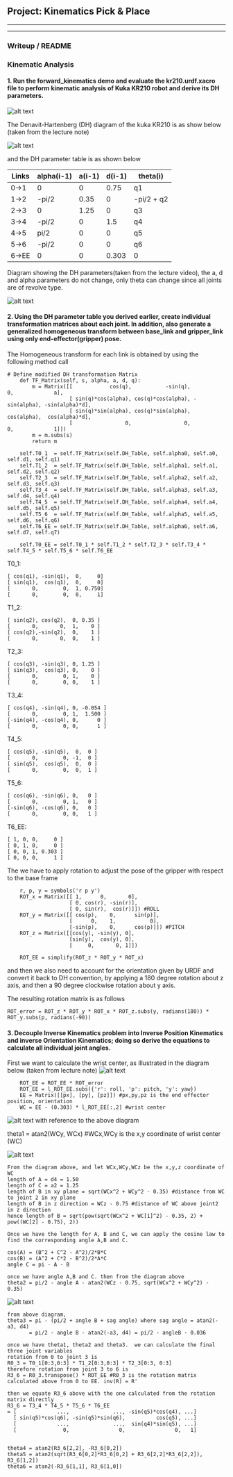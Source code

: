 ## Project: Kinematics Pick & Place
--- 
[//]: # (Image References)

[image1]: ./misc_images/misc1.png
[image2]: ./misc_images/misc3.png
[image3]: ./misc_images/misc2.png
[image4]: ./misc_images/kinematics.png
[image5]: ./misc_images/kinematics2.png
[image6]: ./misc_images/wrist.png
[image7]: ./misc_images/theta1.png
[image8]: ./misc_images/inverse.png
[image9]: ./misc_images/theta3.png

---
### Writeup / README

### Kinematic Analysis
#### 1. Run the forward_kinematics demo and evaluate the kr210.urdf.xacro file to perform kinematic analysis of Kuka KR210 robot and derive its DH parameters.

![alt text][image1]

 The Denavit-Hartenberg (DH) diagram of the kuka KR210 is as show below (taken from the lecture note)

 ![alt text][image4]

and the DH parameter table is as shown below

 Links | alpha(i-1) | a(i-1) | d(i-1) | theta(i)
--- | --- | --- | --- | ---
0->1 | 0 | 0 | 0.75 | q1
1->2 | -pi/2 | 0.35 | 0 | -pi/2 + q2
2->3 | 0 | 1.25 | 0 | q3
3->4 |  -pi/2 | 0 | 1.5 | q4
4->5 | pi/2 | 0 | 0 | q5
5->6 | -pi/2 | 0 | 0 | q6
6->EE | 0 | 0 | 0.303 | 0

Diagram showing the DH  parameters(taken from the lecture video), the a, d and alpha parameters do not change, only theta can change since all joints are of revolve type.

![alt text][image5]

#### 2. Using the DH parameter table you derived earlier, create individual transformation matrices about each joint. In addition, also generate a generalized homogeneous transform between base_link and gripper_link using only end-effector(gripper) pose.


The Homogeneous transform for each link is obtained by using the following method call
```
# Define modified DH transformation Matrix
    def TF_Matrix(self, s, alpha, a, d, q):
        m = Matrix([[            cos(q),           -sin(q),           0,             a],
                    [ sin(q)*cos(alpha), cos(q)*cos(alpha), -sin(alpha), -sin(alpha)*d],
                    [ sin(q)*sin(alpha), cos(q)*sin(alpha),  cos(alpha),  cos(alpha)*d],
                    [                 0,                 0,           0,             1]])
        m = m.subs(s)
        return m

    self.T0_1  = self.TF_Matrix(self.DH_Table, self.alpha0, self.a0, self.d1, self.q1)
    self.T1_2  = self.TF_Matrix(self.DH_Table, self.alpha1, self.a1, self.d2, self.q2)
    self.T2_3  = self.TF_Matrix(self.DH_Table, self.alpha2, self.a2, self.d3, self.q3)
    self.T3_4  = self.TF_Matrix(self.DH_Table, self.alpha3, self.a3, self.d4, self.q4)
    self.T4_5  = self.TF_Matrix(self.DH_Table, self.alpha4, self.a4, self.d5, self.q5)
    self.T5_6  = self.TF_Matrix(self.DH_Table, self.alpha5, self.a5, self.d6, self.q6)
    self.T6_EE = self.TF_Matrix(self.DH_Table, self.alpha6, self.a6, self.d7, self.q7)

    self.T0_EE = self.T0_1 * self.T1_2 * self.T2_3 * self.T3_4 * self.T4_5 * self.T5_6 * self.T6_EE
```

T0_1:
```
[ cos(q1), -sin(q1),  0,     0]
[ sin(q1),  cos(q1),  0,     0]
[       0,        0,  1, 0.750]
[       0,        0,  0,     1]
```

T1_2:
```
[ sin(q2), cos(q2),  0, 0.35 ]
[       0,       0,  1,    0 ]
[ cos(q2),-sin(q2),  0,    1 ]
[       0,       0,  0,    1 ]
```

T2_3:
```
[ cos(q3), -sin(q3), 0, 1.25 ]
[ sin(q3),  cos(q3), 0,    0 ]
[       0,        0, 1,    0 ]
[       0,        0, 0,    1 ]
```

T3_4:
```
[ cos(q4), -sin(q4), 0, -0.054 ]
[       0,        0, 1,  1.500 ]
[-sin(q4), -cos(q4), 0,      0 ]
[       0,        0, 0,      1 ]
```

T4_5:
```
[ cos(q5), -sin(q5),  0,  0 ]
[       0,        0, -1,  0 ]
[ sin(q5),  cos(q5),  0,  0 ]
[       0,        0,  0,  1 ]
```

T5_6:
```
[ cos(q6), -sin(q6), 0,   0 ]
[       0,        0, 1,   0 ]
[-sin(q6), -cos(q6), 0,   0 ]
[       0,        0, 0,   1 ]
```

T6_EE:
```
[ 1, 0, 0,     0 ]
[ 0, 1, 0,     0 ]
[ 0, 0, 1, 0.303 ]
[ 0, 0, 0,     1 ]
```

The we have to apply rotation to adjust the pose of the gripper with respect to the base frame
```
    r, p, y = symbols('r p y')
    ROT_x = Matrix([[ 1,      0,       0],
                    [ 0, cos(r), -sin(r)],
                    [ 0, sin(r),  cos(r)]]) #ROLL
    ROT_y = Matrix([[ cos(p),    0,      sin(p)],
                    [      0,    1,           0],
                    [-sin(p),    0,      cos(p)]]) #PITCH
    ROT_z = Matrix([[cos(y), -sin(y), 0],
                    [sin(y),  cos(y), 0],
                    [     0,       0, 1]])

    ROT_EE = simplify(ROT_z * ROT_y * ROT_x)
```

and then we also need to account for the orientation given by URDF and convert it back to DH convention, by applying a 180 degree rotation about z axis, and then a 90 degree clockwise rotation about y axis.

The resulting rotation matrix is as follows
```
ROT_error = ROT_z * ROT_y * ROT_x * ROT_z.subs(y, radians(180)) * ROT_y.subs(p, radians(-90))
```

#### 3. Decouple Inverse Kinematics problem into Inverse Position Kinematics and inverse Orientation Kinematics; doing so derive the equations to calculate all individual joint angles.

First we want to calculate the wrist center, as illustrated in the diagram below (taken from lecture note)
![alt text][image6]

```
    ROT_EE = ROT_EE * ROT_error
    ROT_EE = l_ROT_EE.subs({'r': roll, 'p': pitch, 'y': yaw})
    EE = Matrix([[px], [py], [pz]]) #px,py,pz is the end effector position, orientation
    WC = EE - (0.303) * l_ROT_EE[:,2] #wrist center
```
![alt text][image7]
with reference to the above diagram

theta1 = atan2(WCy, WCx) #WCx,WCy is the x,y coordinate of wrist center (WC)

![alt text][image8]
```
From the diagram above, and let WCx,WCy,WCz be the x,y,z coordinate of WC 
length of A = d4 = 1.50
length of C = a2 = 1.25
length of B in xy plane = sqrt(WCx^2 + WCy^2 - 0.35) #distance from WC to joint 2 in xy plane
length of B in z direction = WCz - 0.75 #distance of WC above joint2 in z direction
hence length of B = sqrt(pow(sqrt(WCx^2 + WC[1]^2) - 0.35, 2) + pow((WC[2] - 0.75), 2))

Once we have the length for A, B and C, we can apply the cosine law to find the corresponding angle A,B and C.

cos(A) = (B^2 + C^2 - A^2)/2*B*C
cos(B) = (A^2 + C*2 - B^2)/2*A*C
angle C = pi - A - B

once we have angle A,B and C. then from the diagram above
theta2 = pi/2 - angle A - atan2(WCz - 0.75, sqrt(WCx^2 + WCy^2) - 0.35)
```
![alt text][image9]
```
from above diagram, 
theta3 = pi - (pi/2 + angle B + sag angle) where sag angle = atan2(-a3, d4)
       = pi/2 - angle B - atan2(-a3, d4) = pi/2 - angleB - 0.036

once we have theta1, theta2 and theta3.  we can calculate the final three joint variables
rotation from 0 to joint 3 is
R0_3 = T0_1[0:3,0:3] * T1_2[0:3,0:3] * T2_3[0:3, 0:3]
therefore rotation from joint 3 to 6 is
R3_6 = R0_3.transpose() * ROT_EE #R0_3 is the rotation matrix calculated above from 0 to EE. inv(R) = R'

then we equate R3_6 above with the one calculated from the rotation matrix directly
R3_6 = T3_4 * T4_5 * T5_6 * T6_EE
= [             ...,              ..., -sin(q5)*cos(q4), ...]
  [ sin(q5)*cos(q6), -sin(q5)*sin(q6),          cos(q5), ...]
  [             ...,              ...,  sin(q4)*sin(q5), ...]
  [               0,                0,                0,   1]


theta4 = atan2(R3_6[2,2], -R3_6[0,2])
theta5 = atan2(sqrt(R3_6[0,2]*R3_6[0,2] + R3_6[2,2]*R3_6[2,2]), R3_6[1,2])
theta6 = atan2(-R3_6[1,1], R3_6[1,0])

```

